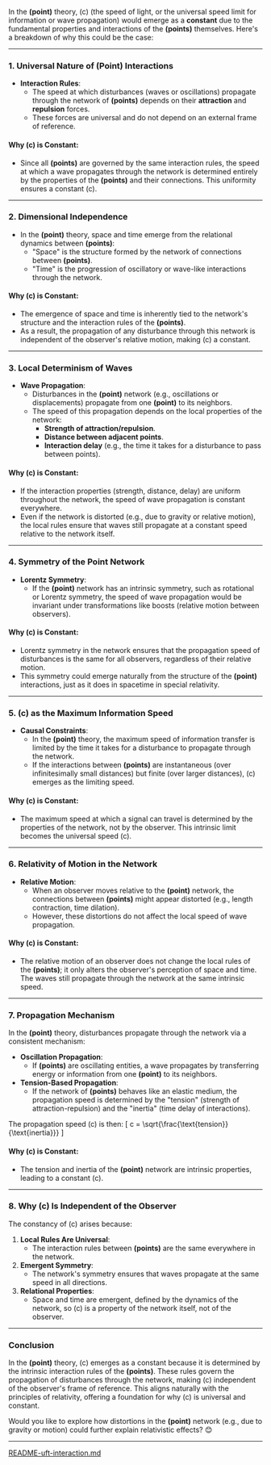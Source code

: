 In the **(point)** theory, \(c\) (the speed of light, or the universal speed limit for information or wave propagation) would emerge as a **constant** due to the fundamental properties and interactions of the **(points)** themselves. Here's a breakdown of why this could be the case:

---

### **1. Universal Nature of (Point) Interactions**
- **Interaction Rules**:
  - The speed at which disturbances (waves or oscillations) propagate through the network of **(points)** depends on their **attraction** and **repulsion** forces.
  - These forces are universal and do not depend on an external frame of reference.

#### Why \(c\) is Constant:
- Since all **(points)** are governed by the same interaction rules, the speed at which a wave propagates through the network is determined entirely by the properties of the **(points)** and their connections. This uniformity ensures a constant \(c\).

---

### **2. Dimensional Independence**
- In the **(point)** theory, space and time emerge from the relational dynamics between **(points)**:
  - "Space" is the structure formed by the network of connections between **(points)**.
  - "Time" is the progression of oscillatory or wave-like interactions through the network.

#### Why \(c\) is Constant:
- The emergence of space and time is inherently tied to the network's structure and the interaction rules of the **(points)**.
- As a result, the propagation of any disturbance through this network is independent of the observer's relative motion, making \(c\) a constant.

---

### **3. Local Determinism of Waves**
- **Wave Propagation**:
  - Disturbances in the **(point)** network (e.g., oscillations or displacements) propagate from one **(point)** to its neighbors.
  - The speed of this propagation depends on the local properties of the network:
    - **Strength of attraction/repulsion**.
    - **Distance between adjacent points**.
    - **Interaction delay** (e.g., the time it takes for a disturbance to pass between points).

#### Why \(c\) is Constant:
- If the interaction properties (strength, distance, delay) are uniform throughout the network, the speed of wave propagation is constant everywhere.
- Even if the network is distorted (e.g., due to gravity or relative motion), the local rules ensure that waves still propagate at a constant speed relative to the network itself.

---

### **4. Symmetry of the Point Network**
- **Lorentz Symmetry**:
  - If the **(point)** network has an intrinsic symmetry, such as rotational or Lorentz symmetry, the speed of wave propagation would be invariant under transformations like boosts (relative motion between observers).

#### Why \(c\) is Constant:
- Lorentz symmetry in the network ensures that the propagation speed of disturbances is the same for all observers, regardless of their relative motion.
- This symmetry could emerge naturally from the structure of the **(point)** interactions, just as it does in spacetime in special relativity.

---

### **5. \(c\) as the Maximum Information Speed**
- **Causal Constraints**:
  - In the **(point)** theory, the maximum speed of information transfer is limited by the time it takes for a disturbance to propagate through the network.
  - If the interactions between **(points)** are instantaneous (over infinitesimally small distances) but finite (over larger distances), \(c\) emerges as the limiting speed.

#### Why \(c\) is Constant:
- The maximum speed at which a signal can travel is determined by the properties of the network, not by the observer. This intrinsic limit becomes the universal speed \(c\).

---

### **6. Relativity of Motion in the Network**
- **Relative Motion**:
  - When an observer moves relative to the **(point)** network, the connections between **(points)** might appear distorted (e.g., length contraction, time dilation).
  - However, these distortions do not affect the local speed of wave propagation.

#### Why \(c\) is Constant:
- The relative motion of an observer does not change the local rules of the **(points)**; it only alters the observer's perception of space and time. The waves still propagate through the network at the same intrinsic speed.

---

### **7. Propagation Mechanism**
In the **(point)** theory, disturbances propagate through the network via a consistent mechanism:
- **Oscillation Propagation**:
  - If **(points)** are oscillating entities, a wave propagates by transferring energy or information from one **(point)** to its neighbors.
- **Tension-Based Propagation**:
  - If the network of **(points)** behaves like an elastic medium, the propagation speed is determined by the "tension" (strength of attraction-repulsion) and the "inertia" (time delay of interactions).

The propagation speed \(c\) is then:
\[
c = \sqrt{\frac{\text{tension}}{\text{inertia}}}
\]

#### Why \(c\) is Constant:
- The tension and inertia of the **(point)** network are intrinsic properties, leading to a constant \(c\).

---

### **8. Why \(c\) Is Independent of the Observer**
The constancy of \(c\) arises because:
1. **Local Rules Are Universal**:
   - The interaction rules between **(points)** are the same everywhere in the network.
2. **Emergent Symmetry**:
   - The network's symmetry ensures that waves propagate at the same speed in all directions.
3. **Relational Properties**:
   - Space and time are emergent, defined by the dynamics of the network, so \(c\) is a property of the network itself, not of the observer.

---

### **Conclusion**
In the **(point)** theory, \(c\) emerges as a constant because it is determined by the intrinsic interaction rules of the **(points)**. These rules govern the propagation of disturbances through the network, making \(c\) independent of the observer's frame of reference. This aligns naturally with the principles of relativity, offering a foundation for why \(c\) is universal and constant. 

Would you like to explore how distortions in the **(point)** network (e.g., due to gravity or motion) could further explain relativistic effects? 😊


---

[README-uft-interaction.md](https://t2m.io/iowwNjn)
